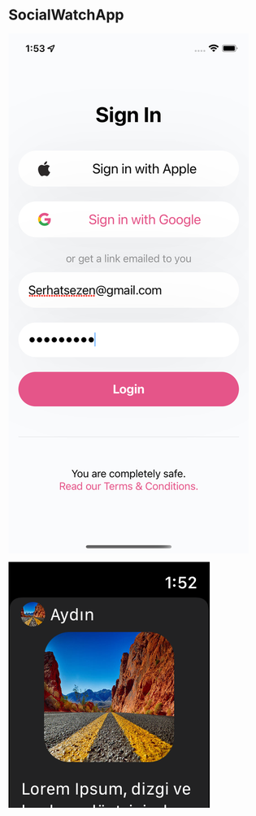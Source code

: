 # SocialWatchApp


![alt text](https://github.com/serhatssezen/SocialWatchApp/blob/main/Images/phoness.png?raw=true)


![alt text](https://github.com/serhatssezen/SocialWatchApp/blob/main/Images/watchss.png?raw=true)

